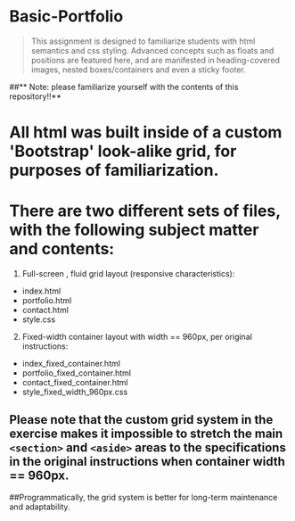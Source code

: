 # Basic-Portfolio

> This assignment is designed to familiarize students with html semantics
> and css styling.  Advanced concepts such as floats and positions are
> featured here, and are manifested in heading-covered images, nested
> boxes/containers and even a sticky footer.

##** Note: please familiarize yourself with the contents of this repository!!**

# All html was built inside of a custom 'Bootstrap' look-alike grid, for purposes of familiarization.

# There are two different sets of files, with the following subject matter and contents:

1. Full-screen , fluid grid layout (responsive characteristics):
 * index.html
 * portfolio.html
 * contact.html
 * style.css


2. Fixed-width container layout with width == 960px, per original instructions:
 * index_fixed_container.html
 * portfolio_fixed_container.html
 * contact_fixed_container.html
 * style_fixed_width_960px.css

## Please note that the custom grid system in the exercise makes it impossible to stretch the main `<section>` and `<aside>` areas to the specifications in the original instructions when container width == 960px.
##Programmatically, the grid system is better for long-term maintenance and adaptability.


